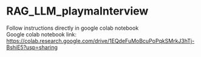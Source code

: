 # RAG_LLM_playmaInterview  
Follow instructions directly in google colab notebook  
Google colab notebook link:  
https://colab.research.google.com/drive/1EQdeFuMoBcuPoPqkSMrkJ3hTj-BshiE5?usp=sharing


